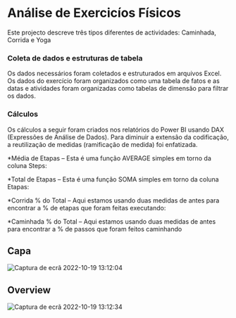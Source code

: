 # Análise de Exercicíos Físicos

Este projecto descreve três tipos diferentes de actividades: Caminhada, Corrida e Yoga

### Coleta de dados e estruturas de tabela
Os dados necessários foram coletados e estruturados em arquivos Excel. 
Os dados do exercício foram organizados como uma tabela de fatos e as datas e atividades 
foram organizadas como tabelas de dimensão para filtrar os dados.

### Cálculos
Os cálculos a seguir foram criados nos relatórios do Power BI usando DAX (Expressões de Análise de Dados). 
Para diminuir a extensão da codificação, a reutilização de medidas (ramificação de medida) foi enfatizada.

*Média de Etapas – Esta é uma função AVERAGE simples em torno da coluna Steps:

*Total de Etapas – Esta é uma função SOMA simples em torno da coluna Etapas:

*Corrida % do Total – Aqui estamos usando duas medidas de antes para encontrar a % de etapas que foram feitas executando:

*Caminhada % do Total – Aqui estamos usando duas medidas de antes para encontrar a % de passos que foram feitos caminhando

## Capa
![Captura de ecrã 2022-10-19 13:12:04](https://user-images.githubusercontent.com/56509130/196688560-9b81a0c1-721b-4600-b2bd-5d730e79795f.png)


## Overview
![Captura de ecrã 2022-10-19 13:12:34](https://user-images.githubusercontent.com/56509130/196689241-c5f4f6ff-0d59-4f2f-8798-0f53ed6ce230.png)


